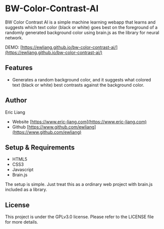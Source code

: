 # BW-Color-Contrast-AI
BW Color Contrast AI is a simple machine learning webapp that learns and suggests which text color (black or white) goes best on the foreground of a randomly generated background color using brain.js as the library for neural network.

DEMO: [https://ewliang.github.io/bw-color-contrast-ai/](https://ewliang.github.io/bw-color-contrast-ai/)

## Features
- Generates a random background color, and it suggests what colored text (black or white) best contrasts against the background color.

## Author
Eric Liang
- Website [https://www.eric-liang.com](https://www.eric-liang.com)
- Github [https://www.github.com/ewliang](https://www.github.com/ewliang)

## Setup & Requirements

- HTML5
- CSS3
- Javascript
- Brain.js

The setup is simple. Just treat this as a ordinary web project with brain.js included as a library.

## License
This project is under the GPLv3.0 license. Please refer to the LICENSE file for more details.
